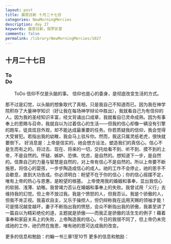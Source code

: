 ```yaml
---
layout: post
title: 晨恩日新 十月二十七日
categories: NewMorningMercies
description: day 27
keywords: 晨恩日新，保罗区普
comments: false
permalink: /library/NewMorningMercies/1027
---
```


## 十月二十七日

### To <br> Do

&emsp;&emsp;ToDo
信仰不仅是头脑的事。
信仰也是心的委身，是彻底改变生活的方式。
 
那不过是幻觉，以头脑的想象取代了真相，只是我自己不知道而已。因为我在神学院积存了大量神学知识（好让我在每场神学辩论中胜出），我就看自己为有信仰的人。因为我的圣经知识丰富，经文背诵出口成章，我就看自已灵命成熟。因为有事奉上的恩赐与召命，我就自以为过着信心的生活——但我的信心却像一辆没有引擎的跑车，徒具炫目外观，却不能达成最重要的任务。你若质疑我的信仰，我会觉得大受冒犯。若指出我的幼稚，我会马上驳斥你。然而，我这只属灵纸老虎，很快就要倒下。
好消息是：上帝是信实的，祂会想方设法，塑造我们的真信心。信心不是生而有之的。将过去、现在、将来的一切，交托给看不到、听不到、摸不到的上帝，不是自然的。怀疑、嫉妒、恐惧、忧虑，是自然的。想知道下一步，是自然的。信靠自己的力量与智慧是自然的，对上帝有信心不是自然的。所以上帝要不断施恩，将信心的婴孩，一步步陶造成信心的成人。祂的工作不会停止，祂的恩手不会歇息，直到大功告成。你必须明白：盼望不在于你的信心；你的信心摇摆不定，唯有上帝的热心与恩惠，是盼望的根基。
上帝使用我的婚姻和事奉，显出我信心的软弱、浅薄、幼稚。我曾竭力否认在婚姻和事奉上的失败。我曾试用「义行」去维持我的幻觉。但上帝不放过我。我是个愤怒的人，但我否认。我是个骄傲的人，但我不肯正视。我喜欢自主，又乐于操控人，但仍辩称我在运用天赐的领袖才能！可是情况越变越坏，妻子不断指出我的愤怒，会众不断指出我的骄傲，我甚至讲了一篇自以为精彩绝伦的道，主题就是骄傲——而我正是骄傲的活生生的例子！藉着事奉和家庭关系上的失败，上帝陶造我的信心。今日的我很不同了，但上帝仍未完成祂的工作，祂仍然在施恩，唯有祂的恩可达成我的改变。
 
更多的信息和勉励：约翰一书三章1至10节
更多的信息和勉励：[]()
